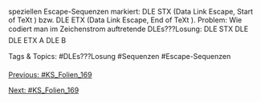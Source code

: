 speziellen Escape-Sequenzen markiert:
DLE STX (Data Link Escape, Start of TeXt )
bzw. DLE ETX (Data Link Escape, End of TeXt ).
Problem: Wie codiert man im Zeichenstrom auftretende DLEs???Losung:
DLE STX DLE DLE ETX A DLE B

   Tags & Topics:
   #DLEs???Losung
   #Sequenzen
   #Escape-Sequenzen

[Previous: #KS_Folien_169](KS_Folien_169.md)

[Next: #KS_Folien_169](KS_Folien_169.md)